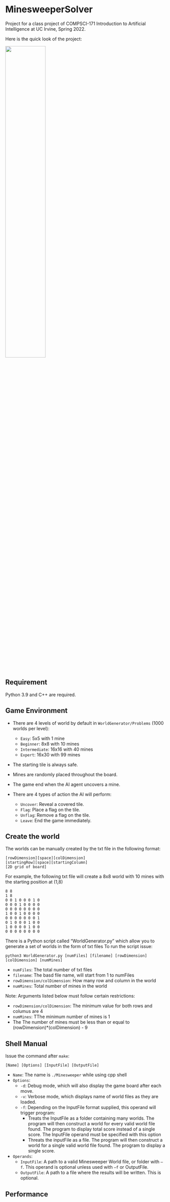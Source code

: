 # MinesweeperSolver
Project for a class project of COMPSCI-171 Introduction to Artificial Intelligence at UC Irvine, Spring 2022.

Here is the quick look of the project:

<img src="https://user-images.githubusercontent.com/61955371/195299865-e28b5822-17d3-44be-a7d8-f0ce4ec77bc0.gif" width="50%" height="50%">

## Requirement
Python 3.9 and C++ are required.

## Game Environment
- There are 4 levels of world by default in `WorldGenerator/Problems` (1000 worlds per level):
  * `Easy`: 5x5 with 1 mine
  * `Beginner`: 8x8 with 10 mines
  * `Intermediate`: 16x16 with 40 mines
  * `Expert`: 16x30 with 99 mines


- The starting tile is always safe.
- Mines are randomly placed throughout the board.
- The game end when the AI agent uncovers a mine.

- There are 4 types of action the AI will perform:
  * `Uncover`: Reveal a covered tile.
  * `Flag`: Place a flag on the tile.
  * `Unflag`: Remove a flag on the tile.
  * `Leave`: End the game immediately.


## Create the world
The worlds can be manually created by the txt file in the following format:

```
[rowDimension][space][colDimension]
[startingRow][space][startingColumn]
[2D grid of board]
```

For example, the following txt file will create a 8x8 world with 10 mines with the starting position at (1,8)

```
8 8
1 8
0 0 1 0 0 0 1 0 
0 0 0 1 0 0 0 0 
0 0 0 0 0 0 0 0 
1 0 0 1 0 0 0 0 
0 0 0 0 0 0 0 1 
0 1 0 0 0 1 0 0 
1 0 0 0 0 1 0 0 
0 0 0 0 0 0 0 0 
```

There is a Python script called “WorldGenerator.py” which allow you to generate a set of worlds in the form of txt files
To run the script issue:
```
python3 WorldGenerator.py [numFiles] [filename] [rowDimension]
[colDimension] [numMines]
```
* `numFiles`: The total number of txt files
* `filename`: The basd file name, will start from 1 to numFiles
* `rowDimension/colDimension`: How many row and column in the world
* `numMines`: Total number of mines in the world

Note: Arguments listed below must follow certain restrictions:
* `rowDimension/colDimension`: The minimum value for both rows and columus are 4
* `numMines`: TThe minimum number of mines is 1
* The The number of mines must be less than or equal to (rowDimension)*(colDimension) - 9


## Shell Manual
Issue the command after `make`:
```
[Name] [Options] [InputFile] [OutputFile]
```
- `Name`: The name is `./Minesweeper` while using cpp shell
- `Options`: 
  * `-d`: Debug mode, which will also display the game board after each move.
  * `-v`: Verbose mode, which displays name of world files as they are loaded.
  * `-f`: Depending on the InputFile format supplied, this operand will trigger program:
    * Treats the InputFile as a folder containing many worlds. The program will then construct a world for every valid world file found. The program to display total score instead of a single score. The InputFile operand must be specified with this option
    * Threats the inputFile as a file. The program will then construct a world for a single valid world file found. The program to display a single score.
- `Operands`:
  * `InputFile`: A path to a valid Minesweeper World file, or folder with `–f`. This operand is optional unless used with `–f` or OutputFile.
  * `OutputFile`: A path to a file where the results will be written. This is optional.


## Performance
